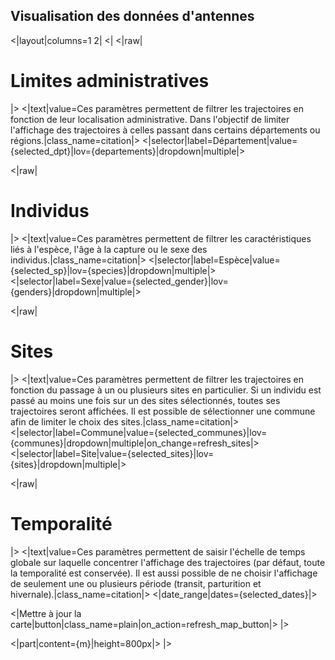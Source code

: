 ## Visualisation des données d'antennes

<|layout|columns=1 2|
<|
<|raw|
<div class="titre-container">
    <h1 class="titre-modern">Limites administratives</h1>
    <div class="ligne-soulignement"></div>
</div>
|>
<|text|value=Ces paramètres permettent de filtrer les trajectoires en fonction de leur localisation administrative. Dans l'objectif de limiter l'affichage des trajectoires à celles passant dans certains départements ou régions.|class_name=citation|>
<|selector|label=Département|value={selected_dpt}|lov={departements}|dropdown|multiple|>

<|raw|
<div class="titre-container">
    <h1 class="titre-modern">Individus</h1>
    <div class="ligne-soulignement"></div>
</div>
|>
<|text|value=Ces paramètres permettent de filtrer les caractéristiques liés à l'espèce, l'âge à la capture ou le sexe des individus.|class_name=citation|>
<|selector|label=Espèce|value={selected_sp}|lov={species}|dropdown|multiple|>
<|selector|label=Sexe|value={selected_gender}|lov={genders}|dropdown|multiple|>

<|raw|
<div class="titre-container">
    <h1 class="titre-modern">Sites</h1>
    <div class="ligne-soulignement"></div>
</div>
|>
<|text|value=Ces paramètres permettent de filtrer les trajectoires en fonction du passage à un ou plusieurs sites en particulier. Si un individu est passé au moins une fois sur un des sites sélectionnés, toutes ses trajectoires seront affichées. Il est possible de sélectionner une commune afin de limiter le choix des sites.|class_name=citation|>
<|selector|label=Commune|value={selected_communes}|lov={communes}|dropdown|multiple|on_change=refresh_sites|>
<|selector|label=Site|value={selected_sites}|lov={sites}|dropdown|multiple|>

<|raw|
<div class="titre-container">
    <h1 class="titre-modern">Temporalité</h1>
    <div class="ligne-soulignement"></div>
</div>
|>
<|text|value=Ces paramètres permettent de saisir l'échelle de temps globale sur laquelle concentrer l'affichage des trajectoires (par défaut, toute la temporalité est conservée). Il est aussi possible de ne choisir l'affichage de seulement une ou plusieurs période (transit, parturition et hivernale).|class_name=citation|>
<|date_range|dates={selected_dates}|>

<|Mettre à jour la carte|button|class_name=plain|on_action=refresh_map_button|>
|>

<|part|content={m}|height=800px|>
|>
